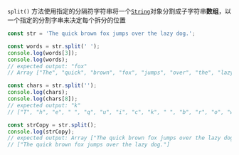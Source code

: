 `split()` 方法使用指定的分隔符字符串将一个[`String`](https://developer.mozilla.org/zh-CN/docs/Web/JavaScript/Reference/String)对象分割成子字符串**数组**，以一个指定的分割字串来决定每个拆分的位置

```js
const str = 'The quick brown fox jumps over the lazy dog.';

const words = str.split(' ');
console.log(words[3]);
console.log(words);
// expected output: "fox"
// Array ["The", "quick", "brown", "fox", "jumps", "over", "the", "lazy", "dog."]

const chars = str.split('');
console.log(chars);
console.log(chars[8]);
// expected output: "k"
// ["T", "h", "e", " ", "q", "u", "i", "c", "k", " ", "b", "r", "o", "w", "n", " ", "f", "o", "x", " ", "j", "u", "m", "p", "s", " ", "o", "v", "e", "r", " ", "t", "h", "e", " ", "l", "a", "z", "y", " ", "d", "o", "g", "."] > "k"

const strCopy = str.split();
console.log(strCopy);
// expected output: Array ["The quick brown fox jumps over the lazy dog."]
// ["The quick brown fox jumps over the lazy dog."]

```
<!--stackedit_data:
eyJoaXN0b3J5IjpbMzA1Mjc1OTgwLDczMDk5ODExNl19
-->